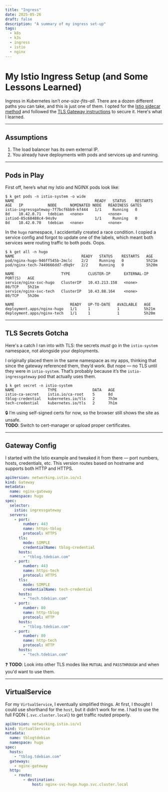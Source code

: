 ```yaml
---
title: "Ingress"
date: 2025-05-26
draft: false
description: "A summary of my ingress set-up"
tags:
  - k8s
  - k3s
  - ingress
  - istio
  - nginx
---
```


# My Istio Ingress Setup (and Some Lessons Learned)

Ingress in Kubernetes isn’t *one-size-fits-all*. There are a dozen different paths you can take, and this is just one of them. I opted for the [Istio sidecar method](https://istio.io/latest/docs/setup/getting-started/) and followed the [TLS Gateway instructions](https://istio.io/latest/docs/tasks/traffic-management/ingress/secure-ingress/) to secure it. Here's what I learned.

---

## Assumptions

1. The load balancer has its own external IP.
2. You already have deployments with pods and services up and running.

---

## Pods in Play

First off, here’s what my Istio and NGINX pods look like:

    $ k get pods -n istio-system -o wide
    NAME                                    READY   STATUS    RESTARTS   AGE   IP           NODE      NOMINATED NODE   READINESS GATES
    istio-ingressgateway-7f7bcf6bb9-kf444   1/1     Running   0          8d    10.42.0.71   tdebian   <none>           <none>
    istiod-85c68488c4-94s9v                 1/1     Running   0          8d    10.42.0.70   tdebian   <none>           <none>

In the `hugo` namespace, I accidentally created a race condition. I copied a service config and forgot to update one of the labels, which meant both services were routing traffic to both pods. Oops.

    $ k get all -n hugo
    NAME                              READY   STATUS    RESTARTS   AGE
    pod/nginx-hugo-946ff545b-2mclc    2/2     Running   0          5h21m
    pod/nginx-tech-7449666dd7-d9q9r   2/2     Running   0          5h20m

    NAME                     TYPE        CLUSTER-IP      EXTERNAL-IP   PORT(S)   AGE
    service/nginx-svc-hugo   ClusterIP   10.43.213.158   <none>        80/TCP    5h21m
    service/nginx-svc-tech   ClusterIP   10.43.88.164    <none>        80/TCP    5h20m

    NAME                         READY   UP-TO-DATE   AVAILABLE   AGE
    deployment.apps/nginx-hugo   1/1     1            1           5h21m
    deployment.apps/nginx-tech   1/1     1            1           5h20m

---

## TLS Secrets Gotcha

Here's a catch I ran into with TLS: the secrets *must* go in the `istio-system` namespace, not alongside your deployments.

I originally placed them in the same namespace as my apps, thinking that since the gateway referenced them, they’d work. But nope — no TLS until they were in `istio-system`. That’s probably because it’s the `istio-ingressgateway` pod that actually uses them.

    $ k get secret -n istio-system
    NAME               TYPE                DATA   AGE
    istio-ca-secret    istio.io/ca-root    5      8d
    tblog-credential   kubernetes.io/tls   2      7h3m
    tech-credential    kubernetes.io/tls   2      7h1m

🔒 I’m using self-signed certs for now, so the browser still shows the site as unsafe.  
**TODO**: Switch to cert-manager or upload proper certificates.

---

## Gateway Config

I started with the Istio example and tweaked it from there — port numbers, hosts, credentials, etc. This version routes based on hostname and supports both HTTP and HTTPS.

```yaml
apiVersion: networking.istio.io/v1
kind: Gateway
metadata:
  name: nginx-gateway
  namespace: hugo
spec:
  selector:
    istio: ingressgateway
  servers:
    - port:
        number: 443
        name: https-tblog
        protocol: HTTPS
      tls:
        mode: SIMPLE
        credentialName: tblog-credential
      hosts:
        - "tblog.tdebian.com"
    - port:
        number: 443
        name: https-tech
        protocol: HTTPS
      tls:
        mode: SIMPLE
        credentialName: tech-credential
      hosts:
        - "tech.tdebian.com"
    - port:
        number: 80
        name: http-tblog
        protocol: HTTP
      hosts:
        - "tblog.tdebian.com"
    - port:
        number: 80
        name: http-tech
        protocol: HTTP
      hosts:
        - "tech.tdebian.com"
```

❓ **TODO**: Look into other TLS modes like `MUTUAL` and `PASSTHROUGH` and when you'd want to use them.

---

## VirtualService

For my `VirtualService`, I eventually simplified things. At first, I thought I could use shorthand for the `host`, but it didn’t work for me. I had to use the full FQDN (`.svc.cluster.local`) to get traffic routed properly.

```yaml
apiVersion: networking.istio.io/v1
kind: VirtualService
metadata:
  name: tblogtdebian
  namespace: hugo
spec:
  hosts:
    - "tblog.tdebian.com"
  gateways:
    - nginx-gateway
  http:
    - route:
        - destination:
            host: nginx-svc-hugo.hugo.svc.cluster.local
```

